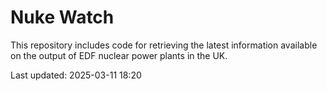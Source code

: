 # Nuke Watch

This repository includes code for retrieving the latest information available on the output of EDF nuclear power plants in the UK.

Last updated: 2025-03-11 18:20